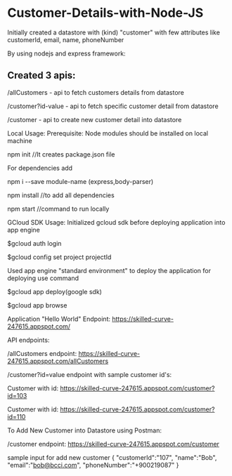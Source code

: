 # Customer-Details-with-Node-JS

Initially created a datastore with (kind) "customer" with few attributes like customerId, email, name, phoneNumber

By using nodejs and express framework:

## Created 3 apis:
/allCustomers - api to fetch customers details from datastore

/customer?id-value - api to fetch specific customer detail from datastore

/customer - api to create new customer detail into datastore


Local Usage: Prerequisite: Node modules should be installed on local machine

npm init //It creates package.json file

For dependencies add

npm i --save module-name (express,body-parser)

npm install //to add all dependencies

npm start //command to run locally

GCloud SDK Usage: Initialized gcloud sdk before deploying application into app engine

$gcloud auth login

$gcloud config set project projectId

Used app engine "standard environment" to deploy the application for deploying use command

$gcloud app deploy(google sdk)

$gcloud app browse

Application "Hello World" Endpoint: https://skilled-curve-247615.appspot.com/

API endpoints:

/allCustomers endpoint: https://skilled-curve-247615.appspot.com/allCustomers

/customer?id=value endpoint with sample customer id's:

Customer with id: https://skilled-curve-247615.appspot.com/customer?id=103

Customer with id: https://skilled-curve-247615.appspot.com/customer?id=110

To Add New Customer into Datastore using Postman:

/customer endpoint: https://skilled-curve-247615.appspot.com/customer

sample input for add new customer {	"customerId":"107",	"name":"Bob",	"email":"bob@bcci.com",	"phoneNumber":"+900219087" }
